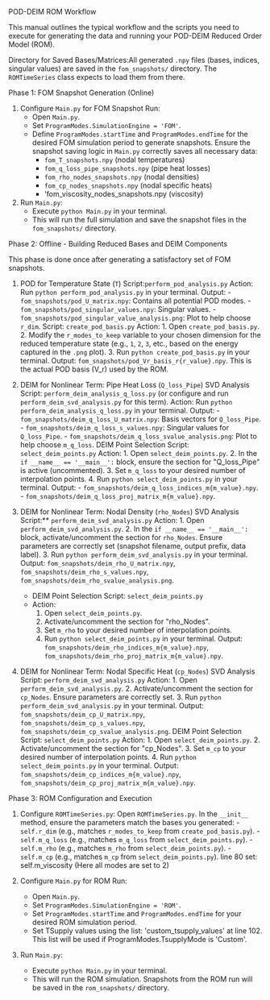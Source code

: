 POD-DEIM ROM Workflow

This manual outlines the typical workflow and the scripts you need to execute for generating the data and running your POD-DEIM Reduced Order Model (ROM).

Directory for Saved Bases/Matrices:All generated `.npy` files (bases, indices, singular values) are saved in the `fom_snapshots/` directory. The `ROMTimeSeries` class expects to load them from there.

Phase 1: FOM Snapshot Generation (Online)

1.  Configure `Main.py` for FOM Snapshot Run:
    - Open `Main.py`.
    - Set `ProgramModes.SimulationEngine = 'FOM'`.
    -  Define `ProgramModes.startTime` and `ProgramModes.endTime` for the desired FOM simulation period to generate snapshots.
       Ensure the snapshot saving logic in `Main.py` correctly saves all necessary data:
        - `fom_T_snapshots.npy` (nodal temperatures)
        - `fom_q_loss_pipe_snapshots.npy` (pipe heat losses)
        - `fom_rho_nodes_snapshots.npy` (nodal densities)
        - `fom_cp_nodes_snapshots.npy` (nodal specific heats)
        - 'fom_viscosity_nodes_snapshots.npy (viscosity)
2.  Run `Main.py`:
    - Execute `python Main.py` in your terminal.
    - This will run the full simulation and save the snapshot files in the `fom_snapshots/` directory.

Phase 2: Offline - Building Reduced Bases and DEIM Components

This phase is done once after generating a satisfactory set of FOM snapshots.

1.  POD for Temperature State (`T`)
    Script:`perform_pod_analysis.py`
    Action: Run `python perform_pod_analysis.py` in your terminal.
    Output:
        - `fom_snapshots/pod_U_matrix.npy`: Contains all potential POD modes.
        - `fom_snapshots/pod_singular_values.npy`: Singular values.
        - `fom_snapshots/pod_singular_value_analysis.png`: Plot to help choose `r_dim`.
    Script: `create_pod_basis.py`
    Action:
        1.  Open `create_pod_basis.py`.
        2.  Modify the `r_modes_to_keep` variable to your chosen dimension for the reduced temperature state (e.g., `1`, `2`, `3`, etc., based on the energy captured in the `.png` plot).
        3.  Run `python create_pod_basis.py` in your terminal.
    Output: `fom_snapshots/pod_Vr_basis_r{r_value}.npy`. This is the actual POD basis \(V_r\) used by the ROM.

2.  DEIM for Nonlinear Term: Pipe Heat Loss (`Q_loss_Pipe`)
    SVD Analysis Script: `perform_deim_analysis_q_loss.py` (or configure and run `perform_deim_svd_analysis.py` for this term).
    Action: Run `python perform_deim_analysis_q_loss.py` in your terminal.
    Output:
        - `fom_snapshots/deim_q_loss_U_matrix.npy`: Basis vectors for `Q_loss_Pipe`.
        -  `fom_snapshots/deim_q_loss_s_values.npy`: Singular values for `Q_loss_Pipe`.
        -  `fom_snapshots/deim_q_loss_svalue_analysis.png`: Plot to help choose `m_q_loss`.
    DEIM Point Selection Script: `select_deim_points.py`
    Action:
        1.  Open `select_deim_points.py`.
        2.  In the `if __name__ == '__main__':` block, ensure the section for "Q_loss_Pipe" is active (uncommented).
        3.  Set `m_q_loss` to your desired number of interpolation points.
        4.  Run `python select_deim_points.py` in your terminal.
    Output:
        -  `fom_snapshots/deim_q_loss_indices_m{m_value}.npy`.
        -  `fom_snapshots/deim_q_loss_proj_matrix_m{m_value}.npy`.

3.  DEIM for Nonlinear Term: Nodal Density (`rho_Nodes`)
    SVD Analysis Script:** `perform_deim_svd_analysis.py`
    Action:
        1.  Open `perform_deim_svd_analysis.py`.
        2.  In the `if __name__ == '__main__':` block, activate/uncomment the section for `rho_Nodes`. Ensure parameters are correctly set (snapshot filename, output prefix, data label).
        3.  Run `python perform_deim_svd_analysis.py` in your terminal.
    Output: `fom_snapshots/deim_rho_U_matrix.npy`, `fom_snapshots/deim_rho_s_values.npy`, `fom_snapshots/deim_rho_svalue_analysis.png`.
    - DEIM Point Selection Script: `select_deim_points.py`
    - Action:
        1.  Open `select_deim_points.py`.
        2.  Activate/uncomment the section for "rho_Nodes".
        3.  Set `m_rho` to your desired number of interpolation points.
        4.  Run `python select_deim_points.py` in your terminal.
    Output: `fom_snapshots/deim_rho_indices_m{m_value}.npy`, `fom_snapshots/deim_rho_proj_matrix_m{m_value}.npy`.

4.  DEIM for Nonlinear Term: Nodal Specific Heat (`cp_Nodes`)
    SVD Analysis Script: `perform_deim_svd_analysis.py`
    Action:
        1.  Open `perform_deim_svd_analysis.py`.
        2.  Activate/uncomment the section for `cp_Nodes`. Ensure parameters are correctly set.
        3.  Run `python perform_deim_svd_analysis.py` in your terminal.
    Output: `fom_snapshots/deim_cp_U_matrix.npy`, `fom_snapshots/deim_cp_s_values.npy`, `fom_snapshots/deim_cp_svalue_analysis.png`.
    DEIM Point Selection Script: `select_deim_points.py`
    Action:
        1.  Open `select_deim_points.py`.
        2.  Activate/uncomment the section for "cp_Nodes".
        3.  Set `m_cp` to your desired number of interpolation points.
        4.  Run `python select_deim_points.py` in your terminal.
    Output: `fom_snapshots/deim_cp_indices_m{m_value}.npy`, `fom_snapshots/deim_cp_proj_matrix_m{m_value}.npy`.


Phase 3: ROM Configuration and Execution

1.  Configure `ROMTimeSeries.py`:
       Open `ROMTimeSeries.py`.
       In the `__init__` method, ensure the parameters match the bases you generated:
        -`self.r_dim` (e.g., matches `r_modes_to_keep` from `create_pod_basis.py`).
        -`self.m_q_loss` (e.g., matches `m_q_loss` from `select_deim_points.py`).
        -`self.m_rho` (e.g., matches `m_rho` from `select_deim_points.py`).
        -`self.m_cp` (e.g., matches `m_cp` from `select_deim_points.py`).
       line 80 set: self.m_viscosity 
    (Here all modes are set to 2)

2.  Configure `Main.py` for ROM Run:
    - Open `Main.py`.
    - Set `ProgramModes.SimulationEngine = 'ROM'`.
    - Set `ProgramModes.startTime` and `ProgramModes.endTime` for your desired ROM simulation period.
    - Set TSupply values using the list: 'custom_tsupply_values' at line 102. This list will be used if ProgramModes.TsupplyMode is 'Custom'.

3.  Run `Main.py`:
    *   Execute `python Main.py` in your terminal.
    *   This will run the ROM simulation. Snapshots from the ROM run will be saved in the `rom_snapshots/` directory.

